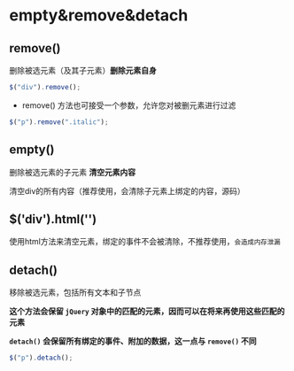 # empty&remove&detach

## remove()

删除被选元素（及其子元素）**删除元素自身**

```js
$("div").remove();
```

- remove() 方法也可接受一个参数，允许您对被删元素进行过滤

```js
$("p").remove(".italic");
```

## empty()

删除被选元素的子元素 **清空元素内容**

清空div的所有内容（推荐使用，会清除子元素上绑定的内容，源码）

## $('div').html('')

使用html方法来清空元素，绑定的事件不会被清除，不推荐使用，`会造成内存泄漏`

## detach()

移除被选元素，包括所有文本和子节点

**这个方法会保留 `jQuery` 对象中的匹配的元素，因而可以在将来再使用这些匹配的元素**

**`detach()` 会保留所有绑定的事件、附加的数据，这一点与 `remove()` 不同**

```js
$("p").detach();
```